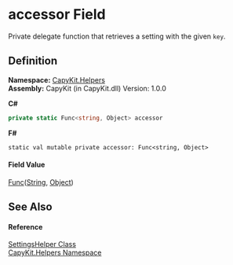 # accessor Field


Private delegate function that retrieves a setting with the given `key`.



## Definition
**Namespace:** <a href="N_CapyKit_Helpers.md">CapyKit.Helpers</a>  
**Assembly:** CapyKit (in CapyKit.dll) Version: 1.0.0

**C#**
``` C#
private static Func<string, Object> accessor
```
**F#**
``` F#
static val mutable private accessor: Func<string, Object>
```



#### Field Value
<a href="https://learn.microsoft.com/dotnet/api/system.func-2" target="_blank" rel="noopener noreferrer">Func</a>(<a href="https://learn.microsoft.com/dotnet/api/system.string" target="_blank" rel="noopener noreferrer">String</a>, <a href="https://learn.microsoft.com/dotnet/api/system.object" target="_blank" rel="noopener noreferrer">Object</a>)

## See Also


#### Reference
<a href="T_CapyKit_Helpers_SettingsHelper.md">SettingsHelper Class</a>  
<a href="N_CapyKit_Helpers.md">CapyKit.Helpers Namespace</a>  
